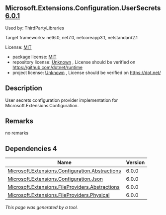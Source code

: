 Microsoft.Extensions.Configuration.UserSecrets [6.0.1](https://www.nuget.org/packages/Microsoft.Extensions.Configuration.UserSecrets/6.0.1)
--------------------

Used by: ThirdPartyLibraries

Target frameworks: net6.0, net7.0, netcoreapp3.1, netstandard2.1

License: [MIT](../../../../licenses/mit) 

- package license: [MIT](https://licenses.nuget.org/MIT) 
- repository license: [Unknown](https://github.com/dotnet/runtime) , License should be verified on https://github.com/dotnet/runtime
- project license: [Unknown](https://dot.net/) , License should be verified on https://dot.net/

Description
-----------
User secrets configuration provider implementation for Microsoft.Extensions.Configuration.

Remarks
-----------
no remarks


Dependencies 4
-----------

|Name|Version|
|----------|:----|
|[Microsoft.Extensions.Configuration.Abstractions](../../../../packages/nuget.org/microsoft.extensions.configuration.abstractions/6.0.0)|6.0.0|
|[Microsoft.Extensions.Configuration.Json](../../../../packages/nuget.org/microsoft.extensions.configuration.json/6.0.0)|6.0.0|
|[Microsoft.Extensions.FileProviders.Abstractions](../../../../packages/nuget.org/microsoft.extensions.fileproviders.abstractions/6.0.0)|6.0.0|
|[Microsoft.Extensions.FileProviders.Physical](../../../../packages/nuget.org/microsoft.extensions.fileproviders.physical/6.0.0)|6.0.0|

*This page was generated by a tool.*